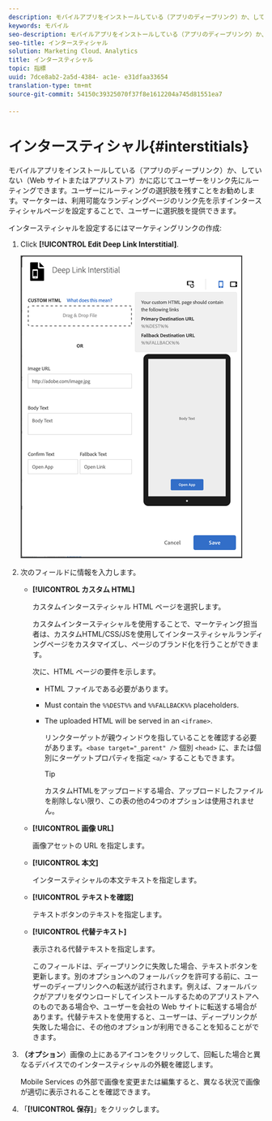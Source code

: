```yaml
---
description: モバイルアプリをインストールしている（アプリのディープリンク）か、していない（Web サイトまたはアプリストア）かに応じてユーザーをリンク先にルーティングできます。
keywords: モバイル
seo-description: モバイルアプリをインストールしている（アプリのディープリンク）か、していない（Web サイトまたはアプリストア）かに応じてユーザーをリンク先にルーティングできます。
seo-title: インタースティシャル
solution: Marketing Cloud、Analytics
title: インタースティシャル
topic: 指標
uuid: 7dce8ab2-2a5d-4384- ac1e- e31dfaa33654
translation-type: tm+mt
source-git-commit: 54150c39325070f37f8e1612204a745d81551ea7

---
```



# インタースティシャル{#interstitials}

モバイルアプリをインストールしている（アプリのディープリンク）か、していない（Web サイトまたはアプリストア）かに応じてユーザーをリンク先にルーティングできます。ユーザーにルーティングの選択肢を残すことをお勧めします。マーケターは、利用可能なランディングページのリンク先を示すインタースティシャルページを設定することで、ユーザーに選択肢を提供できます。

インタースティシャルを設定するにはマーケティングリンクの作成:

1. Click **[!UICONTROL Edit Deep Link Interstitial]**.

   ![ディープリンクのインタースティシャル](assets/interstitial2.png)

1. 次のフィールドに情報を入力します。

   * **[!UICONTROL カスタム HTML]**

      カスタムインタースティシャル HTML ページを選択します。

      カスタムインタースティシャルを使用することで、マーケティング担当者は、カスタムHTML/CSS/JSを使用してインタースティシャルランディングページをカスタマイズし、ページのブランド化を行うことができます。

      次に、HTML ページの要件を示します。

      * HTML ファイルである必要があります。
      * Must contain the `%%DEST%%` and `%%FALLBACK%%` placeholders.
      * The uploaded HTML will be served in an `<iframe>`.

         リンクターゲットが親ウィンドウを指していることを確認する必要があります。`<base target="_parent" />` 個別 `<head>` に、または個別にターゲットプロパティを指定 `<a/>` することもできます。

         >[!TIP]
         >
         >カスタムHTMLをアップロードする場合、アップロードしたファイルを削除しない限り、この表の他の4つのオプションは使用されません。
   * **[!UICONTROL 画像 URL]**

      画像アセットの URL を指定します。

   * **[!UICONTROL 本文]**

      インタースティシャルの本文テキストを指定します。

   * **[!UICONTROL テキストを確認]**

      テキストボタンのテキストを指定します。

   * **[!UICONTROL 代替テキスト]**

      表示される代替テキストを指定します。

      このフィールドは、ディープリンクに失敗した場合、テキストボタンを更新します。別のオプションへのフォールバックを許可する前に、ユーザーのディープリンクへの転送が試行されます。例えば、フォールバックがアプリをダウンロードしてインストールするためのアプリストアへのものである場合や、ユーザーを会社の Web サイトに転送する場合があります。代替テキストを使用すると、ユーザーは、ディープリンクが失敗した場合に、その他のオプションが利用できることを知ることができます。


1. **（オプション**）画像の上にあるアイコンをクリックして、回転した場合と異なるデバイスでのインタースティシャルの外観を確認します。

   Mobile Services の外部で画像を変更または編集すると、異なる状況で画像が適切に表示されることを確認できます。
1. 「**[!UICONTROL 保存]**」をクリックします。
